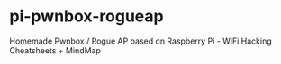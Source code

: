 # pi-pwnbox-rogueap
Homemade Pwnbox / Rogue AP based on Raspberry Pi - WiFi Hacking Cheatsheets + MindMap
